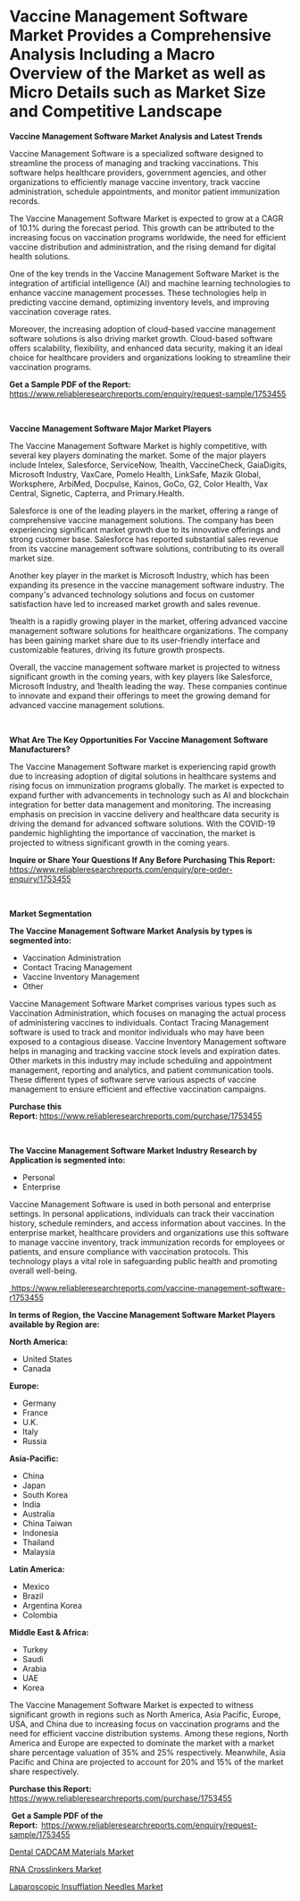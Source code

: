 <p><h1>Vaccine Management Software Market Provides a Comprehensive Analysis Including a Macro Overview of the Market as well as Micro Details such as Market Size and Competitive Landscape</h1></p><p><strong>Vaccine Management Software Market Analysis and Latest Trends</strong></p>
<p><p>Vaccine Management Software is a specialized software designed to streamline the process of managing and tracking vaccinations. This software helps healthcare providers, government agencies, and other organizations to efficiently manage vaccine inventory, track vaccine administration, schedule appointments, and monitor patient immunization records.</p><p>The Vaccine Management Software Market is expected to grow at a CAGR of 10.1% during the forecast period. This growth can be attributed to the increasing focus on vaccination programs worldwide, the need for efficient vaccine distribution and administration, and the rising demand for digital health solutions.</p><p>One of the key trends in the Vaccine Management Software Market is the integration of artificial intelligence (AI) and machine learning technologies to enhance vaccine management processes. These technologies help in predicting vaccine demand, optimizing inventory levels, and improving vaccination coverage rates.</p><p>Moreover, the increasing adoption of cloud-based vaccine management software solutions is also driving market growth. Cloud-based software offers scalability, flexibility, and enhanced data security, making it an ideal choice for healthcare providers and organizations looking to streamline their vaccination programs.</p></p>
<p><strong>Get a Sample PDF of the Report:&nbsp;</strong> <a href="https://www.reliableresearchreports.com/enquiry/request-sample/1753455">https://www.reliableresearchreports.com/enquiry/request-sample/1753455</a></p>
<p>&nbsp;</p>
<p><strong>Vaccine Management Software Major Market Players</strong></p>
<p><p>The Vaccine Management Software Market is highly competitive, with several key players dominating the market. Some of the major players include Intelex, Salesforce, ServiceNow, 1health, VaccineCheck, GaiaDigits, Microsoft Industry, VaxCare, Pomelo Health, LinkSafe, Mazik Global, Worksphere, ArbiMed, Docpulse, Kainos, GoCo, G2, Color Health, Vax Central, Signetic, Capterra, and Primary.Health.</p><p>Salesforce is one of the leading players in the market, offering a range of comprehensive vaccine management solutions. The company has been experiencing significant market growth due to its innovative offerings and strong customer base. Salesforce has reported substantial sales revenue from its vaccine management software solutions, contributing to its overall market size.</p><p>Another key player in the market is Microsoft Industry, which has been expanding its presence in the vaccine management software industry. The company's advanced technology solutions and focus on customer satisfaction have led to increased market growth and sales revenue.</p><p>1health is a rapidly growing player in the market, offering advanced vaccine management software solutions for healthcare organizations. The company has been gaining market share due to its user-friendly interface and customizable features, driving its future growth prospects.</p><p>Overall, the vaccine management software market is projected to witness significant growth in the coming years, with key players like Salesforce, Microsoft Industry, and 1health leading the way. These companies continue to innovate and expand their offerings to meet the growing demand for advanced vaccine management solutions.</p></p>
<p>&nbsp;</p>
<p><strong>What Are The Key Opportunities For Vaccine Management Software Manufacturers?</strong></p>
<p><p>The Vaccine Management Software market is experiencing rapid growth due to increasing adoption of digital solutions in healthcare systems and rising focus on immunization programs globally. The market is expected to expand further with advancements in technology such as AI and blockchain integration for better data management and monitoring. The increasing emphasis on precision in vaccine delivery and healthcare data security is driving the demand for advanced software solutions. With the COVID-19 pandemic highlighting the importance of vaccination, the market is projected to witness significant growth in the coming years.</p></p>
<p><strong>Inquire or Share Your Questions If Any Before Purchasing This Report:</strong> <a href="https://www.reliableresearchreports.com/enquiry/pre-order-enquiry/1753455">https://www.reliableresearchreports.com/enquiry/pre-order-enquiry/1753455</a></p>
<p>&nbsp;</p>
<p><strong>Market Segmentation</strong></p>
<p><strong>The Vaccine Management Software Market Analysis by types is segmented into:</strong></p>
<p><ul><li>Vaccination Administration</li><li>Contact Tracing Management</li><li>Vaccine Inventory Management</li><li>Other</li></ul></p>
<p><p>Vaccine Management Software Market comprises various types such as Vaccination Administration, which focuses on managing the actual process of administering vaccines to individuals. Contact Tracing Management software is used to track and monitor individuals who may have been exposed to a contagious disease. Vaccine Inventory Management software helps in managing and tracking vaccine stock levels and expiration dates. Other markets in this industry may include scheduling and appointment management, reporting and analytics, and patient communication tools. These different types of software serve various aspects of vaccine management to ensure efficient and effective vaccination campaigns.</p></p>
<p><strong>Purchase this Report:&nbsp;</strong><a href="https://www.reliableresearchreports.com/purchase/1753455">https://www.reliableresearchreports.com/purchase/1753455</a></p>
<p>&nbsp;</p>
<p><strong>The Vaccine Management Software Market Industry Research by Application is segmented into:</strong></p>
<p><ul><li>Personal</li><li>Enterprise</li></ul></p>
<p><p>Vaccine Management Software is used in both personal and enterprise settings. In personal applications, individuals can track their vaccination history, schedule reminders, and access information about vaccines. In the enterprise market, healthcare providers and organizations use this software to manage vaccine inventory, track immunization records for employees or patients, and ensure compliance with vaccination protocols. This technology plays a vital role in safeguarding public health and promoting overall well-being.</p></p>
<p><a href="https://www.reliableresearchreports.com/vaccine-management-software-r1753455">&nbsp;https://www.reliableresearchreports.com/vaccine-management-software-r1753455</a></p>
<p><strong>In terms of Region, the Vaccine Management Software Market Players available by Region are:</strong></p>
<p>
    <p> <strong> North America: </strong>
        <ul>
            <li>United States</li>
            <li>Canada</li>
        </ul>
        </p> 
    <p> <strong> Europe: </strong>
        <ul>
            <li>Germany</li>
            <li>France</li>
            <li>U.K.</li>
            <li>Italy</li>
            <li>Russia</li>
        </ul>
        </p> 
    <p> <strong> Asia-Pacific: </strong>
        <ul>
            <li>China</li>
            <li>Japan</li>
            <li>South Korea</li>
            <li>India</li>
            <li>Australia</li>
            <li>China Taiwan</li>
            <li>Indonesia</li>
            <li>Thailand</li>
            <li>Malaysia</li>
        </ul>
        </p> 
    <p> <strong> Latin America: </strong>
        <ul>
            <li>Mexico</li>
            <li>Brazil</li>
            <li>Argentina Korea</li>
            <li>Colombia</li>
        </ul>
        </p> 
    <p> <strong> Middle East & Africa: </strong>
        <ul>
            <li>Turkey</li>
            <li>Saudi</li>
            <li>Arabia</li>
            <li>UAE</li>
            <li>Korea</li>
        </ul>
    </p>
    </p>
<p><p>The Vaccine Management Software Market is expected to witness significant growth in regions such as North America, Asia Pacific, Europe, USA, and China due to increasing focus on vaccination programs and the need for efficient vaccine distribution systems. Among these regions, North America and Europe are expected to dominate the market with a market share percentage valuation of 35% and 25% respectively. Meanwhile, Asia Pacific and China are projected to account for 20% and 15% of the market share respectively.</p></p>
<p><strong>Purchase this Report: </strong><a href="https://www.reliableresearchreports.com/purchase/1753455">https://www.reliableresearchreports.com/purchase/1753455</a></p>
<p>&nbsp;<strong>Get a Sample PDF of the Report:&nbsp;&nbsp;</strong><a href="https://www.reliableresearchreports.com/enquiry/request-sample/1753455">https://www.reliableresearchreports.com/enquiry/request-sample/1753455</a></p>
<p><strong></strong></p>
<p><p><a href="https://view.publitas.com/reportprime-1/dental-cadcam-materials-market-the-key-to-successful-business-strategy-forecast-till-2031/">Dental CADCAM Materials Market</a></p><p><a href="https://view.publitas.com/reportprime-1/rna-crosslinkers-market-size-reveals-the-best-marketing-channels-in-global-industry/">RNA Crosslinkers Market</a></p><p><a href="https://view.publitas.com/reportprime-1/laparoscopic-insufflation-needles-market-exploring-market-share-market-trends-and-future-growth/">Laparoscopic Insufflation Needles Market</a></p></p>